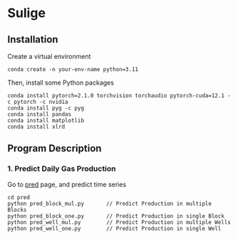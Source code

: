 # Sulige

## Installation
Create a virtual environment <br>
```
conda create -n your-env-name python=3.11
```
Then, install some Python packages<br>
```
conda install pytorch=2.1.0 torchvision torchaudio pytorch-cuda=12.1 -c pytorch -c nvidia
conda install pyg -c pyg
conda install pandas
conda install matplotlib
conda install xlrd
```

## Program Description
### 1. Predict Daily Gas Production
Go to [pred](https://github.com/zw-Ch/Sulige/tree/main/pred) page, and predict time series 
```
cd pred
python pred_block_mul.py       // Predict Production in multiple Blocks
python pred_block_one.py       // Predict Production in single Block
python pred_well_mul.py        // Predict Production in multiple Wells
python pred_well_one.py        // Predict Production in single Well 
```
